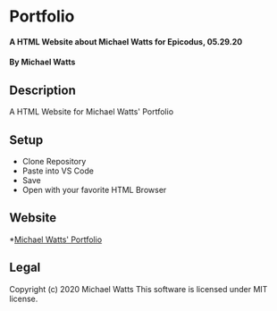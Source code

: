 # Portfolio

#### A HTML Website about Michael Watts for Epicodus, 05.29.20

#### By Michael Watts

## Description

A  HTML Website for Michael Watts' Portfolio

## Setup

* Clone Repository
* Paste into VS Code
* Save
* Open with your favorite HTML Browser

## Website
*[Michael Watts' Portfolio](www.github.io/wattsjmichael/portfolio)

## Legal
Copyright (c) 2020 Michael Watts
This software is licensed under MIT license.
